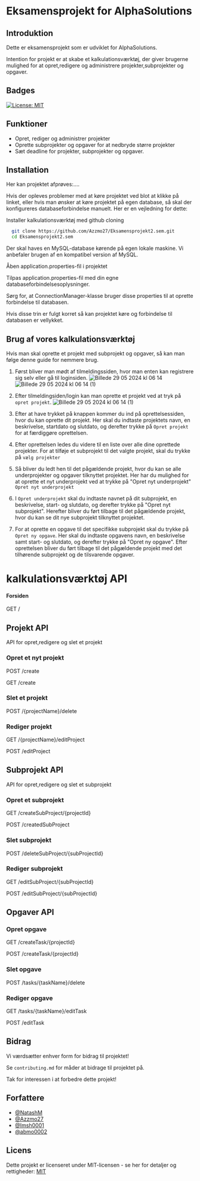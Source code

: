 
# Eksamensprojekt for AlphaSolutions

## Introduktion
Dette er eksamensprojekt som er udviklet for AlphaSolutions. 

Intention for projekt er at skabe et kalkulationsværktøj, der giver brugerne mulighed for at opret,redigere og administrere projekter,subprojekter og opgaver. 



## Badges

[![License: MIT](https://img.shields.io/badge/License-MIT-yellow.svg)](https://opensource.org/licenses/MIT)


## Funktioner 

- Opret, rediger og administrer projekter
- Oprette subprojekter og opgaver for at nedbryde større  projekter
- Sæt deadline for projekter, subprojekter og opgaver.



## Installation

Her kan projektet afprøves:....

Hvis der opleves problemer med at køre projektet ved blot at klikke på linket, eller hvis man ønsker at køre projektet på egen database, så skal der konfigureres databaseforbindelse manuelt. Her er en vejledning for dette:



Installer kalkulationsværktøj med github cloning 

```bash
  git clone https://github.com/Azzmo27/Eksamensprojekt2.sem.git
  cd Eksamensprojekt2.sem
```


Der skal haves en MySQL-database kørende på egen lokale maskine.
Vi anbefaler brugen af en kompatibel version af MySQL. 

Åben application.properties-fil i projektet


Tilpas application.properties-fil med din egne databaseforbindelsesoplysninger.


Sørg for, at  ConnectionManager-klasse bruger disse properties til at oprette forbindelse til databasen. 

Hvis disse trin er fulgt korret så kan projektet køre og forbindelse til databasen er vellykket.


## Brug af vores kalkulationsværktøj

Hvis man skal oprette et projekt med subprojekt og opgaver, så kan man følge denne guide for nemmere brug. 


1. Først bliver man mødt af tilmeldingssiden, hvor man enten kan registrere sig selv eller gå til loginsiden.
![Billede 29 05 2024 kl  06 14](https://github.com/Azzmo27/Eksamensprojekt2.sem/assets/144421512/0d743daf-efd8-469b-8065-d99eee514d74)
![Billede 29 05 2024 kl  06 14 (1)](https://github.com/Azzmo27/Eksamensprojekt2.sem/assets/144421512/bab56a3b-0da4-4499-8323-26431ae1259c)
3. Efter tilmeldingsiden/login kan man oprette et projekt ved at tryk på `opret projekt`. 
![Billede 29 05 2024 kl  06 14 (1)](https://github.com/Azzmo27/Eksamensprojekt2.sem/assets/144421512/bab56a3b-0da4-4499-8323-26431ae1259c)
4. Efter at have trykket på knappen kommer du ind på oprettelsessiden, hvor du kan oprette dit projekt. Her skal du indtaste projektets navn, en beskrivelse, startdato og slutdato, og derefter trykke på `Opret projekt` for at færdiggøre oprettelsen.

5. Efter oprettelsen ledes du videre til en liste over alle dine oprettede projekter. For at tilføje et subprojekt til det valgte projekt, skal du trykke på `vælg projekter`

6. Så bliver du ledt hen til det pågældende projekt, hvor du kan se alle underprojekter og opgaver tilknyttet projektet. Her har du mulighed for at oprette et nyt underprojekt ved at trykke på "Opret nyt underprojekt" `Opret nyt underprojekt` 
 

7. I `Opret underprojekt` skal du indtaste navnet på dit subprojekt, en beskrivelse, start- og slutdato, og derefter trykke på "Opret nyt subprojekt". Herefter bliver du ført tilbage til det pågældende projekt, hvor du kan se dit nye subprojekt tilknyttet projektet.


8. For at oprette en opgave til det specifikke subprojekt skal du trykke på `Opret ny opgave`. Her skal du indtaste opgavens navn, en beskrivelse samt start- og slutdato, og derefter trykke på "Opret ny opgave". Efter oprettelsen bliver du ført tilbage til det pågældende projekt med det tilhørende subprojekt og de tilsvarende opgaver.
# kalkulationsværktøj API 

#### Forsiden

GET /

## Projekt API
API for opret,redigere og slet et projekt

### Opret et nyt projekt

POST /create

GET /create

### Slet et projekt

POST /{projectName}/delete

### Rediger projekt

GET /{projectName}/editProject

POST /editProject

## Subprojekt API

API for opret,redigere og slet et subprojekt

### Opret et subprojekt

GET /createSubProject/{projectId}

POST /createdSubProject

### Slet subprojekt

POST /deleteSubProject/{subProjectId}

### Rediger subprojekt

GET /editSubProject/{subProjectId}

POST /editSubProject/{subProjectId}

## Opgaver API

### Opret opgave

GET /createTask/{projectId}

POST /createTask/{projectId}

### Slet opgave

POST /tasks/{taskName}/delete

### Rediger opgave

GET /tasks/{taskName}/editTask

POST /editTask
## Bidrag

Vi værdsætter enhver form for bidrag til projektet!

Se `contributing.md` for måder at bidrage til projektet på.

Tak for interessen i at forbedre dette projekt!
## Forfattere

- [@NatashM](https://github.com/NatashM)
- [@Azzmo27](https://github.com/Azzmo27)
- [@Imsh0001](https://github.com/Imsh0001)
- [@abmo0002](https://github.com/abmo0002)



## Licens

 Dette projekt er licenseret under MIT-licensen - se her for detaljer og rettigheder: [MIT](https://choosealicense.com/licenses/mit/)

